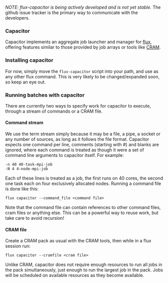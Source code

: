 _NOTE: flux-capacitor is being actively developed and is not yet stable._ The
github issue tracker is the primary way to communicate with the developers.

### Capacitor

Capacitor implements an aggregate job launcher and manager for
[flux](http://github.com/flux-framework), offering features similar to those
provided by job arrays or tools like
[CRAM](http://github.com/scalability-llnl/cram).

### Installing capacitor

For now, simply move the `flux-capacitor` script into your path, and use as
any other flux command.  This is very likely to be changed/expanded soon, so
keep an eye out.

### Running batches with capacitor

There are currently two ways to specify work for capacitor to execute, through
a stream of commands or a CRAM file.

#### Command stream

We use the term stream simply because it may be a file, a pipe, a socket or
any number of sources, as long as it follows the file format.  Capacitor
expects one command per line, comments (starting with #) and blanks are
ignored, where each command is treated as though it were a set of command line
arguments to capacitor itself.  For example:

```
-n 40 40-task-mpi-job
-N 4 4-node-mpi-job
```

Each of these lines is treated as a job, the first runs on 40 cores, the
second one task each on four exclusively allocated nodes.  Running a command
file is done like this:

    flux capacitor --command_file <command file>

Note that the command file can contain references to other command files, cram
files or anything else.  This can be a powerful way to reuse work, but take
care to avoid recursion!

#### CRAM file

Create a CRAM pack as usual with the CRAM tools, then while in a flux session
run:

    flux capacitor --cramfile <cram file>

Unlike CRAM, capacitor does not require enough resources to run all jobs in
the pack simultaneously, just enough to run the largest job in the pack.  Jobs
will be scheduled on available resources as they become available.
